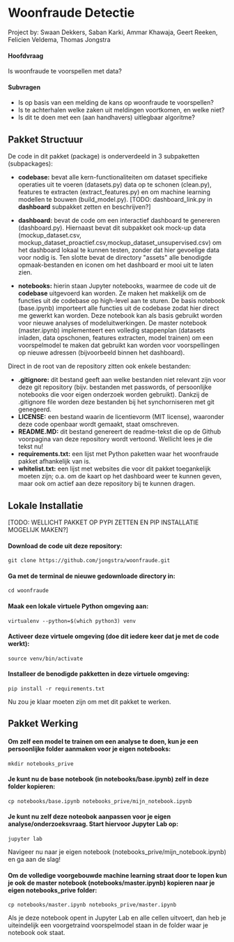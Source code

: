 <!--####################################################################################
# This file creates the markdown documentation for the woonfraude detection repo.      #
#                                                                                      #
# Created by Thomas Jongstra 2019 - for the Municipality of Amsterdam                  #
#####################################################################################-->

# Woonfraude Detectie
Project by: Swaan Dekkers, Saban Karki, Ammar Khawaja, Geert Reeken, Felicien Veldema, Thomas Jongstra


#### Hoofdvraag

Is woonfraude te voorspellen met data?

#### Subvragen

* Is op basis van een melding de kans op woonfraude te voorspellen?
* Is te achterhalen welke zaken uit meldingen voortkomen, en welke niet?
* Is dit te doen met een (aan handhavers) uitlegbaar algoritme?


## Pakket Structuur

De code in dit pakket (package) is onderverdeeld in 3 subpaketten (subpackages):

* **codebase:** bevat alle kern-functionaliteiten om dataset specifieke operaties uit te voeren (datasets.py) data op te schonen (clean.py), features te extracten (extract_features.py) en om machine learning modellen te bouwen (build_model.py). [TODO: dashboard_link.py in **dashboard** subpakket zetten en beschrijven?]

* **dashboard:** bevat de code om een interactief dashboard te genereren (dashboard.py). Hiernaast bevat dit subpakket ook mock-up data (mockup_dataset.csv, mockup_dataset_proactief.csv,mockup_dataset_unsupervised.csv) om het dashboard lokaal te kunnen testen, zonder dat hier gevoelige data voor nodig is. Ten slotte bevat de directory "assets" alle benodigde opmaak-bestanden en iconen om het dashboard er mooi uit te laten zien.

* **notebooks:** hierin staan Jupyter notebooks, waarmee de code uit de **codebase** uitgevoerd kan worden. Ze maken het makkelijk om de functies uit de codebase op high-level aan te sturen. De basis notebook (base.ipynb) importeert alle functies uit de codebase zodat hier direct me gewerkt kan worden. Deze notebook kan als basis gebruikt worden voor nieuwe analyses of modeluitwerkingen. De master notebook (master.ipynb) implementeert een volledig stappenplan (datasets inladen, data opschonen, features extracten, model trainen) om een voorspelmodel te maken dat gebruikt kan worden voor voorspellingen op nieuwe adressen (bijvoorbeeld binnen het dashboard).

Direct in de root van de repository zitten ook enkele bestanden:

* **.gitignore:** dit bestand geeft aan welke bestanden niet relevant zijn voor deze git repository (bijv. bestanden met passwords, of persoonlijke notebooks die voor eigen onderzoek worden gebruikt). Dankzij de .gitignore file worden deze bestanden bij het synchorniseren met git genegeerd.
* **LICENSE:** een bestand waarin de licentievorm (MIT license), waaronder deze code openbaar wordt gemaakt, staat omschreven.
* **README.MD:** dit bestand genereert de readme-tekst die op de Github voorpagina van deze repository wordt vertoond. Wellicht lees je die tekst nu!
* **requirements.txt:** een lijst met Python paketten waar het woonfraude pakket afhankelijk van is.
* **whitelist.txt:** een lijst met websites die voor dit pakket toegankelijk moeten zijn; o.a. om de kaart op het dashboard weer te kunnen geven, maar ook om actief aan deze repository bij te kunnen dragen.


## Lokale Installatie

[TODO: WELLICHT PAKKET OP PYPI ZETTEN EN PIP INSTALLATIE MOGELIJK MAKEN?]

#### Download de code uit deze repository:
    git clone https://github.com/jongstra/woonfraude.git

#### Ga met de terminal de nieuwe gedownloade directory in:
    cd woonfraude

#### Maak een lokale virtuele Python omgeving aan:
    virtualenv --python=$(which python3) venv

#### Activeer deze virtuele omgeving (doe dit iedere keer dat je met de code werkt):
    source venv/bin/activate

#### Installeer de benodigde pakketten in deze virtuele omgeving:
    pip install -r requirements.txt

Nu zou je klaar moeten zijn om met dit pakket te werken.


## Pakket Werking

#### Om zelf een model te trainen om een analyse te doen, kun je een persoonlijke folder aanmaken voor je eigen notebooks:
    mkdir notebooks_prive

#### Je kunt nu de base notebook (in notebooks/base.ipynb) zelf in deze folder kopieren:
    cp notebooks/base.ipynb notebooks_prive/mijn_notebook.ipynb

#### Je kunt nu zelf deze noteobok aanpassen voor je eigen analyse/onderzoeksvraag. Start hiervoor Jupyter Lab op:
    jupyter lab

Navigeer nu naar je eigen notebook (notebooks_prive/mijn_notebook.ipynb) en ga aan de slag!

#### Om de volledige voorgebouwde machine learning straat door te lopen kun je ook de master notebook (notebooks/master.ipynb) kopieren naar je eigen notebooks_prive folder:
    cp notebooks/master.ipynb notebooks_prive/master.ipynb

Als je deze notebook opent in Jupyter Lab en alle cellen uitvoert, dan heb je uiteindelijk een voorgetraind voorspelmodel staan in de folder waar je notebook ook staat.
